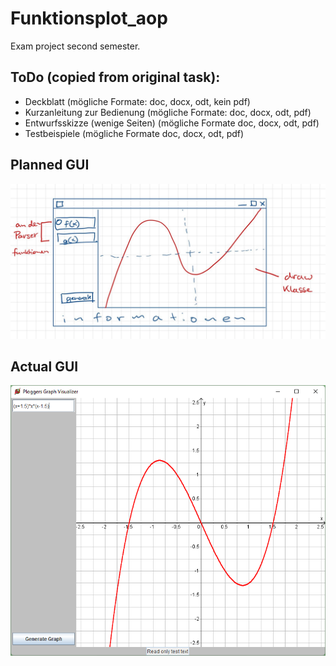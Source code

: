# Funktionsplot_aop
Exam project second semester.

## ToDo (copied from original task):
- Deckblatt (mögliche Formate: doc, docx, odt, kein pdf)
- Kurzanleitung zur Bedienung (mögliche Formate: doc, docx, odt, pdf)
- Entwurfsskizze (wenige Seiten) (mögliche Formate doc, docx, odt, pdf)
- Testbeispiele (mögliche Formate doc, docx, odt, pdf)

## Planned GUI
![Image of GUI](documentation/ploggers_gui.jpeg)

## Actual GUI
![Image of GUI](documentation/GUI.png)
